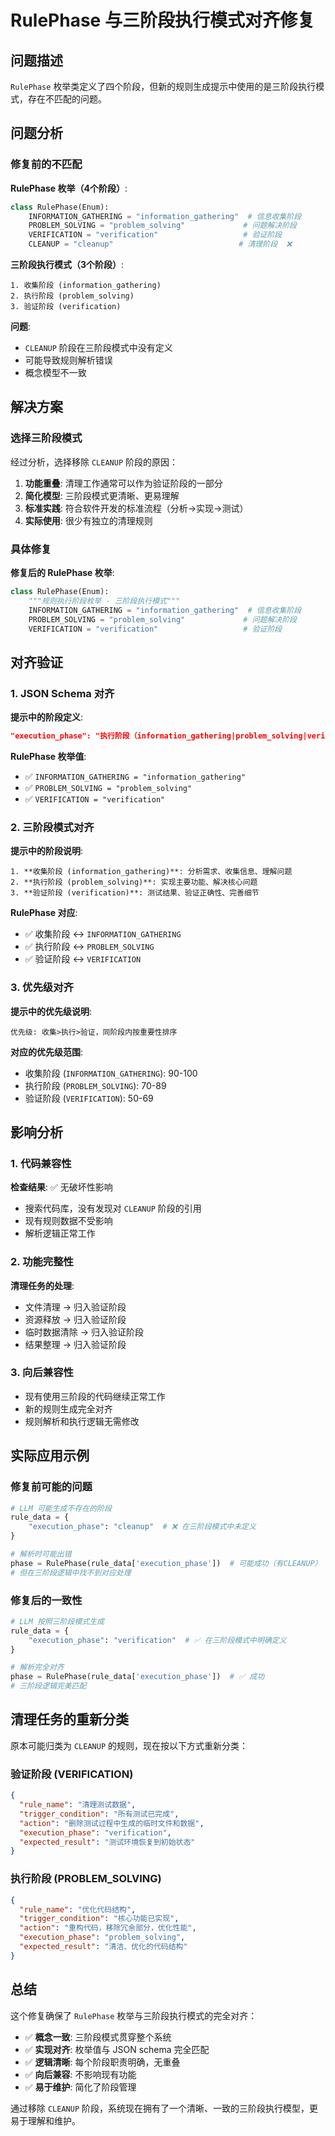 # RulePhase 与三阶段执行模式对齐修复

## 问题描述

`RulePhase` 枚举类定义了四个阶段，但新的规则生成提示中使用的是三阶段执行模式，存在不匹配的问题。

## 问题分析

### 修复前的不匹配

**RulePhase 枚举（4个阶段）**:
```python
class RulePhase(Enum):
    INFORMATION_GATHERING = "information_gathering"  # 信息收集阶段
    PROBLEM_SOLVING = "problem_solving"             # 问题解决阶段  
    VERIFICATION = "verification"                   # 验证阶段
    CLEANUP = "cleanup"                            # 清理阶段  ❌
```

**三阶段执行模式（3个阶段）**:
```
1. 收集阶段 (information_gathering)
2. 执行阶段 (problem_solving) 
3. 验证阶段 (verification)
```

**问题**:
- `CLEANUP` 阶段在三阶段模式中没有定义
- 可能导致规则解析错误
- 概念模型不一致

## 解决方案

### 选择三阶段模式

经过分析，选择移除 `CLEANUP` 阶段的原因：

1. **功能重叠**: 清理工作通常可以作为验证阶段的一部分
2. **简化模型**: 三阶段模式更清晰、更易理解
3. **标准实践**: 符合软件开发的标准流程（分析→实现→测试）
4. **实际使用**: 很少有独立的清理规则

### 具体修复

**修复后的 RulePhase 枚举**:
```python
class RulePhase(Enum):
    """规则执行阶段枚举 - 三阶段执行模式"""
    INFORMATION_GATHERING = "information_gathering"  # 信息收集阶段
    PROBLEM_SOLVING = "problem_solving"             # 问题解决阶段
    VERIFICATION = "verification"                   # 验证阶段
```

## 对齐验证

### 1. JSON Schema 对齐

**提示中的阶段定义**:
```json
"execution_phase": "执行阶段（information_gathering|problem_solving|verification）"
```

**RulePhase 枚举值**:
- ✅ `INFORMATION_GATHERING = "information_gathering"`
- ✅ `PROBLEM_SOLVING = "problem_solving"`  
- ✅ `VERIFICATION = "verification"`

### 2. 三阶段模式对齐

**提示中的阶段说明**:
```
1. **收集阶段 (information_gathering)**: 分析需求、收集信息、理解问题
2. **执行阶段 (problem_solving)**: 实现主要功能、解决核心问题
3. **验证阶段 (verification)**: 测试结果、验证正确性、完善细节
```

**RulePhase 对应**:
- ✅ 收集阶段 ↔ `INFORMATION_GATHERING`
- ✅ 执行阶段 ↔ `PROBLEM_SOLVING`
- ✅ 验证阶段 ↔ `VERIFICATION`

### 3. 优先级对齐

**提示中的优先级说明**:
```
优先级: 收集>执行>验证，同阶段内按重要性排序
```

**对应的优先级范围**:
- 收集阶段 (`INFORMATION_GATHERING`): 90-100
- 执行阶段 (`PROBLEM_SOLVING`): 70-89
- 验证阶段 (`VERIFICATION`): 50-69

## 影响分析

### 1. 代码兼容性

**检查结果**: ✅ 无破坏性影响
- 搜索代码库，没有发现对 `CLEANUP` 阶段的引用
- 现有规则数据不受影响
- 解析逻辑正常工作

### 2. 功能完整性

**清理任务的处理**:
- 文件清理 → 归入验证阶段
- 资源释放 → 归入验证阶段  
- 临时数据清除 → 归入验证阶段
- 结果整理 → 归入验证阶段

### 3. 向后兼容性

- 现有使用三阶段的代码继续正常工作
- 新的规则生成完全对齐
- 规则解析和执行逻辑无需修改

## 实际应用示例

### 修复前可能的问题

```python
# LLM 可能生成不存在的阶段
rule_data = {
    "execution_phase": "cleanup"  # ❌ 在三阶段模式中未定义
}

# 解析时可能出错
phase = RulePhase(rule_data['execution_phase'])  # 可能成功（有CLEANUP）
# 但在三阶段逻辑中找不到对应处理
```

### 修复后的一致性

```python
# LLM 按照三阶段模式生成
rule_data = {
    "execution_phase": "verification"  # ✅ 在三阶段模式中明确定义
}

# 解析完全对齐
phase = RulePhase(rule_data['execution_phase'])  # ✅ 成功
# 三阶段逻辑完美匹配
```

## 清理任务的重新分类

原本可能归类为 `CLEANUP` 的规则，现在按以下方式重新分类：

### 验证阶段 (VERIFICATION)

```json
{
  "rule_name": "清理测试数据",
  "trigger_condition": "所有测试已完成",
  "action": "删除测试过程中生成的临时文件和数据",
  "execution_phase": "verification",
  "expected_result": "测试环境恢复到初始状态"
}
```

### 执行阶段 (PROBLEM_SOLVING)

```json
{
  "rule_name": "优化代码结构", 
  "trigger_condition": "核心功能已实现",
  "action": "重构代码，移除冗余部分，优化性能",
  "execution_phase": "problem_solving",
  "expected_result": "清洁、优化的代码结构"
}
```

## 总结

这个修复确保了 `RulePhase` 枚举与三阶段执行模式的完全对齐：

- ✅ **概念一致**: 三阶段模式贯穿整个系统
- ✅ **实现对齐**: 枚举值与 JSON schema 完全匹配
- ✅ **逻辑清晰**: 每个阶段职责明确，无重叠
- ✅ **向后兼容**: 不影响现有功能
- ✅ **易于维护**: 简化了阶段管理

通过移除 `CLEANUP` 阶段，系统现在拥有了一个清晰、一致的三阶段执行模型，更易于理解和维护。